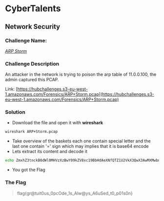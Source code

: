 # CyberTalents
## Network Security

### Challenge Name:
 [*ARP Storm*](https://cybertalents.com/challenges/network/arp-storm)
 
### Challenge Description
An attacker in the network is trying to poison the arp table of 11.0.0.100, the admin captured this PCAP.

Link: [https://hubchallenges.s3-eu-west-1.amazonaws.com/Forensics/ARP+Storm.pcap](https://hubchallenges.s3-eu-west-1.amazonaws.com/Forensics/ARP+Storm.pcap)

### Solution
* Download the file and open it with **wireshark**
```sh
wireshark ARP+Storm.pcap
```
* Take overview of the baskets each one contain special letter and the last one contain '=' sign which may implies that it is base64 encode
* Lets extract its content and decode it
```sh
echo ZmxhZ3tnckB0dWl0MHVzXzBwY09kZV8xc19BbHdAeXNfQTZ1U2VkX3QwX3AwMXMwbn0= | base64 -d
```
* You got the Flag

### The Flag
 > flag{gr@tuit0us_0pcOde_1s_Alw@ys_A6uSed_t0_p01s0n}
